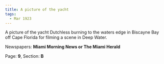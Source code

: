 ```yaml
---  
title: A picture of the yacht  
tags:  
  - Mar 1923  
---  
```

  
A picture of the yacht Dutchless burning to the waters edge in Biscayne Bay off Cape Florida for filming a scene in Deep Water.  
  
Newspapers: **Miami Morning News or The Miami Herald**  
  
Page: **9**, Section: **B** 
